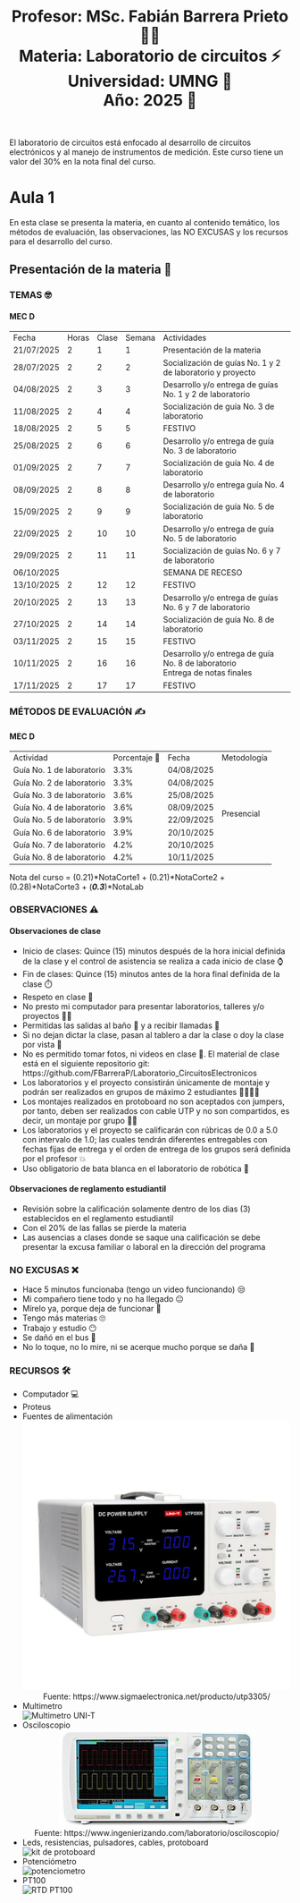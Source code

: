 <h1 align="center">Profesor: MSc. Fabián Barrera Prieto 👨‍🏫<br>
Materia: Laboratorio de circuitos ⚡<br>
Universidad: UMNG 🏫<br>
Año: 2025 📅</h1><br>

El laboratorio de circuitos está enfocado al desarrollo de circuitos electrónicos y al manejo de instrumentos de medición. Este curso tiene un valor del 30% en la nota final del curso.

<h1>Aula 1</h1>

En esta clase se presenta la materia, en cuanto al contenido temático, los métodos de evaluación, las observaciones, las NO EXCUSAS y los recursos para el desarrollo del curso.

<h2>Presentación de la materia 🚀</h2>

<h3>TEMAS 🤓</h3>

<h4>MEC D</h4>

<table>
	<tr>
		<td>Fecha</td> <td>Horas</td> <td>Clase</td> <td>Semana</td> <td>Actividades</td>
	</tr>
	<tr>
		<td>21/07/2025</td> <td>2</td> <td>1</td> <td>1</td> <td>Presentación de la materia</td>
	</tr>
	<tr>
		<td>28/07/2025</td> <td>2</td> <td>2</td> <td>2</td> <td>Socialización de guías No. 1 y 2 de laboratorio y proyecto</td>
	</tr>
	<tr>
		<td>04/08/2025</td> <td>2</td> <td>3</td> <td>3</td> <td>Desarrollo y/o entrega de guías No. 1 y 2 de laboratorio</td>
	</tr>
	<tr>
		<td>11/08/2025</td> <td>2</td> <td>4</td> <td>4</td> <td>Socialización de guía No. 3 de laboratorio</td>
	</tr>
	<tr>
		<td>18/08/2025</td> <td>2</td> <td>5</td> <td>5</td> <td>FESTIVO</td>
	</tr>
	<tr>
		<td>25/08/2025</td> <td>2</td> <td>6</td> <td>6</td> <td>Desarrollo y/o entrega de guía No. 3 de laboratorio</td>
	</tr><!--semana de parciales del primer corte-->
	<tr>
		<td>01/09/2025</td> <td>2</td> <td>7</td> <td>7</td> <td>Socialización de guía No. 4 de laboratorio</td>
	</tr><!--última semana de registro de notas del primer corte-->
	<tr>
		<td>08/09/2025</td> <td>2</td> <td>8</td> <td>8</td> <td>Desarrollo y/o entrega guía No. 4 de laboratorio</td>
	</tr>
	<tr>
		<td>15/09/2025</td> <td>2</td> <td>9</td> <td>9</td> <td>Socialización de guía No. 5 de laboratorio</td>
	</tr>
	<tr>
		<td>22/09/2025</td> <td>2</td> <td>10</td> <td>10</td> <td>Desarrollo y/o entrega de guía No. 5 de laboratorio</td>
	</tr>
	<tr>
		<td>29/09/2025</td> <td>2</td> <td>11</td> <td>11</td> <td>Socialización de guías No. 6 y 7 de laboratorio</td>
	</tr>
	<tr>
		<td>06/10/2025</td> <td></td> <td></td> <td></td> <td>SEMANA DE RECESO</td>
	</tr>
	<tr>
		<td>13/10/2025</td> <td>2</td> <td>12</td> <td>12</td> <td>FESTIVO</td>
	</tr><!--semana de parciales del segundo corte-->
		<tr>
		<td>20/10/2025</td> <td>2</td> <td>13</td> <td>13</td> <td>Desarrollo y/o entrega de guías No. 6 y 7 de laboratorio</td>
	</tr><!--última semana de registro de notas del segundo corte-->
	<tr>
		<td>27/10/2025</td> <td>2</td> <td>14</td> <td>14</td> <td>Socialización de guía No. 8 de laboratorio</td>
	</tr>
	<tr>
		<td>03/11/2025</td> <td>2</td> <td>15</td> <td>15</td> <td>FESTIVO</td>
	</tr>
	<tr>
		<td>10/11/2025</td> <td>2</td> <td>16</td> <td>16</td> <td>Desarrollo y/o entrega de guía No. 8 de laboratorio<br>Entrega de notas finales</td>
	</tr><!--Finalización de clases-->
	<tr>
		<td>17/11/2025</td> <td>2</td> <td>17</td> <td>17</td> <td>FESTIVO</td>
	</tr><!--semana de examenes finales-->
</table>

<h3>MÉTODOS DE EVALUACIÓN ✍️</h3>

<h4>MEC D</h4>

<table>
	<tr>
		<td>Actividad</td>
		<td>Porcentaje 💯</td>
		<td>Fecha</td>
		<td>Metodología</td>
	</tr>
	<tr>
		<td>Guía No. 1 de laboratorio</td>
		<td>3.3%</td>
		<td>04/08/2025</td>
		<td rowspan="8">Presencial</td>
	</tr>
	<tr>
		<td>Guía No. 2 de laboratorio</td>
		<td>3.3%</td>
		<td>04/08/2025</td>
	</tr>
	<tr>
		<td>Guía No. 3 de laboratorio</td>
		<td>3.6%</td>
		<td>25/08/2025</td>
	</tr>
	<tr>
		<td>Guía No. 4 de laboratorio</td>
		<td>3.6%</td>
		<td>08/09/2025</td>
	</tr>
	<tr>
		<td>Guía No. 5 de laboratorio</td>
		<td>3.9%</td>
		<td>22/09/2025</td>
	</tr>
    <tr>
		<td>Guía No. 6 de laboratorio</td>
		<td>3.9%</td>
		<td>20/10/2025</td>
	</tr>
    <tr>
		<td>Guía No. 7 de laboratorio</td>
		<td>4.2%</td>
		<td>20/10/2025</td>
	</tr>
    <tr>
		<td>Guía No. 8 de laboratorio</td>
		<td>4.2%</td>
		<td>10/11/2025</td>
	</tr>
</table>

Nota del curso = (0.21)*NotaCorte1 + (0.21)*NotaCorte2 + (0.28)*NotaCorte3 + (***0.3***)*NotaLab

<h3>OBSERVACIONES ⚠️</h3>

<h4>Observaciones de clase</h4>
	<ul>
		<li> Inicio de clases: Quince (15) minutos después de la hora inicial definida de la clase y el control de asistencia se realiza a cada inicio de clase ⌚</li>
		<li> Fin de clases: Quince (15) minutos antes de la hora final definida de la clase ⏱️</li>
		<li> Respeto en clase 🤝</li>
		<li> No presto mi computador para presentar laboratorios, talleres y/o proyectos 🤦‍♂️</li>
		<li> Permitidas las salidas al baño 🚻 y a recibir llamadas 📲</li>
		<li> Si no dejan dictar la clase, pasan al tablero a dar la clase o doy la clase por vista 😤</li>
		<li> No es permitido tomar fotos, ni videos en clase 📵. El material de clase está en el siguiente repositorio git: https://github.com/FBarreraP/Laboratorio_CircuitosElectronicos </li>
		<li> Los laboratorios y el proyecto consistirán únicamente de montaje y podrán ser realizados en grupos de máximo 2 estudiantes 🧍‍♂️🧍‍♀️</li>
		<li> Los montajes realizados en protoboard no son aceptados con jumpers, por tanto, deben ser realizados con cable UTP y no son compartidos, es decir, un montaje por grupo 🤷‍♂️</li>
		<li> Los laboratorios y el proyecto se calificarán con rúbricas de 0.0 a 5.0 con intervalo de 1.0; las cuales tendrán diferentes entregables con fechas fijas de entrega y el orden de entrega de los grupos será definida por el profesor 💥</li> 
		<li> Uso obligatorio de bata blanca en el laboratorio de robótica 🥼</li>
	</ul>

<h4>Observaciones de reglamento estudiantil</h4>
<ul>
	<li> Revisión sobre la calificación solamente dentro de los dias (3) establecidos en el reglamento estudiantil </li>
	<li> Con el 20% de las fallas se pierde la materia</li>
	<li> Las ausencias a clases donde se saque una calificación se debe presentar la excusa familiar o laboral en la dirección del programa</li>
</ul>

<h3>NO EXCUSAS ❌</h3>

<ul>
	<li> Hace 5 minutos funcionaba (tengo un video funcionando) 😒</li>
	<li> Mi compañero tiene todo y no ha llegado 😐</li>
	<li> Mírelo ya, porque deja de funcionar 🤨</li>
	<li> Tengo más materias 🙄</li>
	<li> Trabajo y estudio 😶</li>
	<li> Se dañó en el bus 🤔</li>
	<li> No lo toque, no lo mire, ni se acerque mucho porque se daña 🤨</li>
</ul>

<h3>RECURSOS 🛠️</h3>

<ul>
	<li> Computador 💻</li>
	<li> Proteus</li>
    <li> Fuentes de alimentación</li>
	<div align="center">
	<img src="image-1.png" alt="Fuente dual"/>
	<br>
	<figcaption>Fuente: https://www.sigmaelectronica.net/producto/utp3305/</figcaption>
	</div>
    <li> Multimetro</li>
    <img src="https://electronicasannicolas.com.co/wp-content/uploads/2022/03/MULTIMETRO-DIGITAL-UT33C-UNIT-3641.png" alt="Multimetro UNI-T" caption="Hola"/>
	<li>Osciloscopio</li>
	<div align="center">
	<img src="image.png" alt="Osciloscopio"/>
	<br>
	<figcaption>Fuente: https://www.ingenierizando.com/laboratorio/osciloscopio/</figcaption>
	</div>
    <li> Leds, resistencias, pulsadores, cables, protoboard</li>
    <img src="https://encrypted-tbn1.gstatic.com/shopping?q=tbn:ANd9GcR9gkrJHsEK9MCYNnJTZklwsNtW58ZzmrtdPMma9dXKXkLdYbt1PkHeGMi5cwDLLlRiOng2ozwdsB60QtZNCQF4hc3WUnPT6rx9HmCUAt1KuATjyJY9bNNWRA&usqp=CAE" alt="kit de protoboard" caption="Hola"/>
    <li> Potenciómetro</li>
    <img src="https://curtocircuito.com.br/pub/media/catalog/product/cache/ebf77fb58d795a2dbe3218c301c821c6/p/o/potenci_metro_linear_-_1m_-_l20_2_.jpg" alt="potenciometro" caption="Hola"/>
    <li> PT100</li>
    <img src="https://i0.wp.com/www.teslaelectronic.com.pe/wp-content/uploads/2019/04/RTD-PT100.1A.jpg?fit=700%2C700&ssl=1" alt="RTD PT100" caption="Hola"/>
</ul>